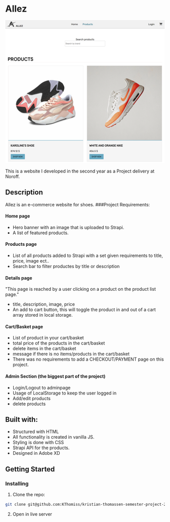 # Allez

![image](allez-products-small.png)

This is a website I developed in the second year as a Project delivery at Noroff.

## Description

Allez is an e-commerce website for shoes.
###Project Requirements:

#### Home page
- Hero banner with an image that is uploaded to Strapi.
- A list of featured products.

#### Products page
- List of all products added to Strapi with a set given requirements to title, price, image ect..
- Search bar to filter productes by title or description

#### Details page
"This page is reached by a user clicking on a product on the product list page."
- title, description, image, price
- An add to cart button, this will toggle the product in and out of a cart array stored in local storage.

#### Cart/Basket page
- List of product in your cart/basket
- total price of the products in the cart/basket
- delete items in the cart/basket
- message if there is no items/products in the cart/basket
- There was no requirements to add a CHECKOUT/PAYMENT page on this project.

#### Admin Section (the biggest part of the project)
- Login/Logout to adminpage
- Usage of LocalStorage to keep the user logged in
- Add/edit products
- delete products

## Built with:

- Structured with HTML
- All functionality is created in vanilla JS.
- Styling is done with CSS
- Strapi API for the products.
- Designed in Adobe XD

## Getting Started

### Installing

1. Clone the repo:

```bash
git clone git@github.com:KThomiss/kristian-thomassen-semester-project-2.git
```

2. Open in live server


